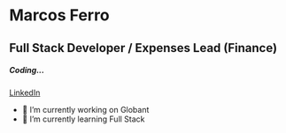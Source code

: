 # Marcos Ferro
## Full Stack Developer / Expenses Lead (Finance)
##### Coding...

[LinkedIn](https://www.linkedin.com/in/marcos-ferro-baya-609453164/)

- 🔭 I’m currently working on Globant
- 🌱 I’m currently learning Full Stack


<!--
**marcossferro/marcossferro** is a ✨ _special_ ✨ repository because its `README.md` (this file) appears on your GitHub profile.

Here are some ideas to get you started:
- 👯 I’m looking to collaborate on ...
- 🤔 I’m looking for help with ...
- 💬 Ask me about ...
- 📫 How to reach me: ...
- 😄 Pronouns: ...
- ⚡ Fun fact: ...
-->
